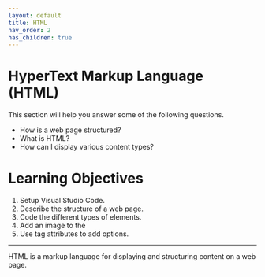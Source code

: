 ```yaml
---
layout: default
title: HTML
nav_order: 2
has_children: true
---
```


# HyperText Markup Language (HTML)

This section will help you answer some of the following questions.

-   How is a web page structured?
-   What is HTML?
-   How can I display various content types?

# Learning Objectives

1. Setup Visual Studio Code.
2. Describe the structure of a web page.
3. Code the different types of elements.
4. Add an image to the
5. Use tag attributes to add options.

---

HTML is a markup language for displaying and structuring content on a web page.
